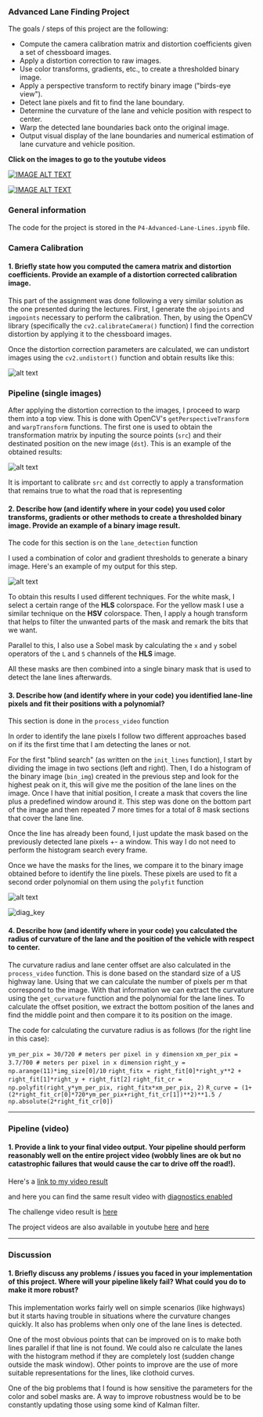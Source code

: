 ### **Advanced Lane Finding Project**

The goals / steps of this project are the following:

* Compute the camera calibration matrix and distortion coefficients given a set of chessboard images.
* Apply a distortion correction to raw images.
* Use color transforms, gradients, etc., to create a thresholded binary image.
* Apply a perspective transform to rectify binary image ("birds-eye view").
* Detect lane pixels and fit to find the lane boundary.
* Determine the curvature of the lane and vehicle position with respect to center.
* Warp the detected lane boundaries back onto the original image.
* Output visual display of the lane boundaries and numerical estimation of lane curvature and vehicle position.

[//]: # (Image References)

[cam_cal]: ./assets/cal1.png "Undistorted"
[warped]: ./assets/warped.png "Road Transformed"
[img_pipe]: ./assets/img_pipeline.png "Single img pipeline"
[diag]: ./assets/diag.png "diagnostics image"
[diag_key]: ./assets/diag_key.png "diagnostics image key"
[image6]: ./examples/example_output.jpg "Output"

**Click on the images to go to the youtube videos**

[![IMAGE ALT TEXT](http://img.youtube.com/vi/xpx6G9t4X1o/0.jpg)](https://youtu.be/xpx6G9t4X1o "Project video with diagnostics")


[![IMAGE ALT TEXT](http://img.youtube.com/vi/XuLtg02es1k/0.jpg)](https://youtu.be/XuLtg02es1k "Project video with diagnostics")





### General information
The code for the project is stored in the `P4-Advanced-Lane-Lines.ipynb` file.
### Camera Calibration

#### 1. Briefly state how you computed the camera matrix and distortion coefficients. Provide an example of a distortion corrected calibration image.

This part of the assignment was done following a very similar solution as the one presented during the lectures. First, I generate the `objpoints` and `imgpoints` necessary to perform the calibration. Then, by using the OpenCV library (specifically the `cv2.calibrateCamera()` function) I find the correction distortion by applying it to the chessboard images.

Once the distortion correction parameters are calculated, we can undistort images using the  `cv2.undistort()` function and obtain results like this:

![alt text][cam_cal]

### Pipeline (single images)

After applying the distortion correction to the images, I proceed to warp them into a top view. This is done with OpenCV's `getPerspectiveTransform` and `warpTransform` functions. The first one is used to obtain the transformation matrix by inputing the source points (`src`) and their destinated position on the new image (`dst`). This is an example of the obtained results:

![alt text][warped]

It is important to calibrate `src` and `dst` correctly to apply a transformation that remains true to what the road that is representing

#### 2. Describe how (and identify where in your code) you used color transforms, gradients or other methods to create a thresholded binary image.  Provide an example of a binary image result.

The code for this section is on the `lane_detection` function

I used a combination of color and gradient thresholds to generate a binary image. Here's an example of my output for this step.

![alt text][img_pipe]

To obtain this results I used different techniques. For the white mask, I select a certain range of the **HLS** colorspace. For the yellow mask I use a similar technique on the **HSV** colorspace. Then, I apply a hough transform that helps to filter the unwanted parts of the mask and remark the bits that we want.

Parallel to this, I also use a Sobel mask by calculating the `x` and `y` sobel operators of the `L` and `S` channels of the **HLS** image.

All these masks are then combined into a single binary mask that is used to detect the lane lines afterwards.


#### 3. Describe how (and identify where in your code) you identified lane-line pixels and fit their positions with a polynomial?

This section is done in the `process_video` function

In order to identify the lane pixels I follow two different approaches based on if its the first time that I am detecting the lanes or not.

For the first "blind search" (as written on the `init_lines` function), I start by dividing the image in two sections (left and right). Then, I do a histogram of the binary image (`bin_img`) created in the previous step and look for the highest peak on it, this will give me the position of the lane lines on the image. Once I have that initial position, I create a mask that covers the line plus a predefined window around it. This step was done on the bottom part of the image and then repeated 7 more times for a total of 8 mask sections that cover the lane line.

Once the line has already been found, I just update the mask based on the previously detected lane pixels +- a window. This way I do not need to perform the histogram search every frame.

Once we have the masks for the lines, we compare it to the binary image obtained before to identify the line pixels. These pixels are used to fit a second order polynomial on them using the `polyfit` function


![alt text][diag]


![diag_key]





#### 4. Describe how (and identify where in your code) you calculated the radius of curvature of the lane and the position of the vehicle with respect to center.

The curvature radius and lane center offset are also calculated in the `process_video` function. This is done based on the standard size of a US highway lane. Using that we can calculate the number of pixels per m that correspond to the image. With that information we can extract the curvature using the `get_curvature` function and the polynomial for the lane lines.  To calculate the offset position, we extract the bottom position of the lanes and find the middle point and then compare it to its position on the image.

The code for calculating the curvature radius is as follows (for the right line in this case):

`ym_per_pix = 30/720 # meters per pixel in y dimension`
`xm_per_pix = 3.7/700 # meters per pixel in x dimension`
`right_y = np.arange(11)*img_size[0]/10`
`right_fitx = right_fit[0]*right_y**2 + right_fit[1]*right_y + right_fit[2]`
`right_fit_cr = np.polyfit(right_y*ym_per_pix, right_fitx*xm_per_pix, 2)`
`R_curve = (1+(2*right_fit_cr[0]*720*ym_per_pix+right_fit_cr[1])**2)**1.5 / np.absolute(2*right_fit_cr[0])`



---

### Pipeline (video)

#### 1. Provide a link to your final video output.  Your pipeline should perform reasonably well on the entire project video (wobbly lines are ok but no catastrophic failures that would cause the car to drive off the road!).

Here's a [link to my video result](./output/project_video_output.mp4)

and here you can find the same result video with [diagnostics enabled](./output/project_video_output_diag.mp4)

The challenge video result is [here](./output/challenge_video_output.mp4)

The project videos are also available in youtube [here](https://youtu.be/xpx6G9t4X1o) and [here](https://youtu.be/XuLtg02es1k)



---

### Discussion

#### 1. Briefly discuss any problems / issues you faced in your implementation of this project.  Where will your pipeline likely fail?  What could you do to make it more robust?

This implementation works fairly well on simple scenarios (like highways) but it starts having trouble in situations where the curvature changes quickly. It also has problems when only one of the lane lines is detected.

One of the most obvious points that can be improved on is to make both lines parallel if that line is not found. We could also re calculate the lanes with the histogram method if they are completely lost (sudden change outside the mask window). Other points to improve are the use of more suitable representations for the lines, like clothoid curves.

One of the big problems that I found is how sensitive the parameters for the color and sobel masks are. A way to improve robustness would be to be constantly updating those using some kind of Kalman filter.
